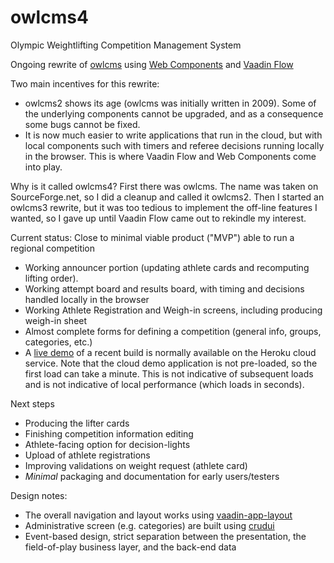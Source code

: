 # owlcms4
Olympic Weightlifting Competition Management System 

Ongoing rewrite of [owlcms](https://owlcms2.sourceforge.io/#!index.md) using [Web Components](https://www.webcomponents.org/introduction) and [Vaadin Flow](https://vaadin.com/flow)

Two main incentives for this rewrite:
- owlcms2 shows its age (owlcms was initially written in 2009). Some of the underlying components cannot be upgraded, and as a consequence some bugs
cannot be fixed.
- It is now much easier to write applications that run in the cloud, but with local components such with timers and referee decisions running locally in the browser.  This is where Vaadin Flow and Web Components come into play.

Why is it called owlcms4? First there was owlcms. The name was taken on SourceForge.net, so I did a cleanup and called it owlcms2. Then I started an owlcms3 rewrite, but it was too tedious to implement the off-line features I wanted, so I gave up until Vaadin Flow came out to rekindle my interest.

Current status: Close to minimal viable product ("MVP") able to run a regional competition
- Working announcer portion (updating athlete cards and recomputing lifting order).
- Working attempt board and results board, with timing and decisions handled locally in the browser
- Working Athlete Registration and Weigh-in screens, including producing weigh-in sheet
- Almost complete forms for defining a competition (general info, groups, categories, etc.)
- A [live demo](https://owlcms4.herokuapp.com) of a recent build is normally available on the Heroku cloud service. Note that the cloud demo application is not pre-loaded, so the first load can take a minute. This is not indicative of subsequent loads and is not indicative of local performance (which loads in seconds).

Next steps
- Producing the lifter cards
- Finishing competition information editing
- Athlete-facing option for decision-lights
- Upload of athlete registrations
- Improving validations on weight request (athlete card)
- *Minimal* packaging and documentation for early users/testers

Design notes:
- The overall navigation and layout works using [vaadin-app-layout](https://github.com/appreciated/vaadin-app-layout)
- Administrative screen (e.g. categories) are built using [crudui](https://github.com/alejandro-du/crudui)
- Event-based design, strict separation between the presentation, the field-of-play business layer, and the back-end data
